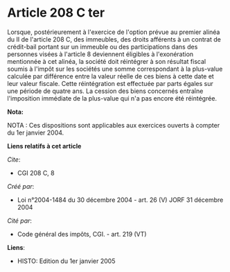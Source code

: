# Article 208 C ter

Lorsque, postérieurement à l'exercice de l'option prévue au premier alinéa du II de l'article 208 C, des immeubles, des
droits afférents à un contrat de crédit-bail portant sur un immeuble ou des participations dans des personnes visées à
l'article 8 deviennent éligibles à l'exonération mentionnée à cet alinéa, la société doit réintégrer à son résultat fiscal
soumis à l'impôt sur les sociétés une somme correspondant à la plus-value calculée par différence entre la valeur réelle de
ces biens à cette date et leur valeur fiscale. Cette réintégration est effectuée par parts égales sur une période de quatre
ans. La cession des biens concernés entraîne l'imposition immédiate de la plus-value qui n'a pas encore été réintégrée.

**Nota:**

NOTA : Ces dispositions sont applicables aux exercices ouverts à compter du 1er janvier 2004.

**Liens relatifs à cet article**

_Cite_:

  - CGI 208 C, 8

_Créé par_:

  - Loi n°2004-1484 du 30 décembre 2004 - art. 26 (V) JORF 31 décembre 2004

_Cité par_:

  - Code général des impôts, CGI. - art. 219 (VT)

**Liens**:

  - HISTO: Edition du 1er janvier 2005
